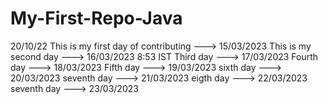 # My-First-Repo-Java
20/10/22
This is my first day of contributing --->  15/03/2023
This is my second day ---> 16/03/2023 8:53 IST
Third day ---> 17/03/2023
Fourth day ---> 18/03/2023
Fifth day ---> 19/03/2023
sixth day ---> 20/03/2023
seventh day ---> 21/03/2023
eigth day ---> 22/03/2023
seventh day ---> 23/03/2023


